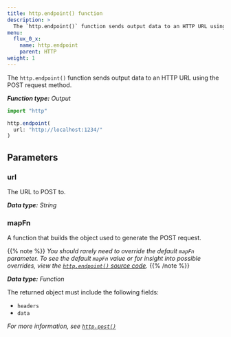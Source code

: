 ```yaml
---
title: http.endpoint() function
description: >
  The `http.endpoint()` function sends output data to an HTTP URL using the POST request method.
menu:
  flux_0_x:
    name: http.endpoint
    parent: HTTP
weight: 1
---
```


The `http.endpoint()` function sends output data to an HTTP URL using the POST request method.

_**Function type:** Output_

```js
import "http"

http.endpoint(
  url: "http://localhost:1234/"
)
```

## Parameters

### url
The URL to POST to.

_**Data type:** String_

### mapFn
A function that builds the object used to generate the POST request.

{{% note %}}
_You should rarely need to override the default `mapFn` parameter.
To see the default `mapFn` value or for insight into possible overrides, view the
[`http.endpoint()` source code](https://github.com/influxdata/flux/blob/master/stdlib/http/http.flux)._
{{% /note %}}

_**Data type:** Function_

The returned object must include the following fields:

- `headers`
- `data`

_For more information, see [`http.post()`](/v2.0/reference/flux/stdlib/http/post/)_
